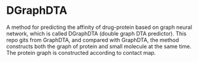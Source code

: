 # DGraphDTA
A method for predicting the affinity of drug-protein based on graph neural network, which is called DGraphDTA (double graph DTA predictor). This repo gits from GraphDTA, and compared with GraphDTA, the method constructs both the graph of protein and small molecule at the same time. The protein graph is constructed according to contact map.
